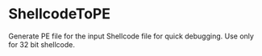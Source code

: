 # ShellcodeToPE
Generate PE file for the input Shellcode file for quick debugging. Use only for 32 bit shellcode.
